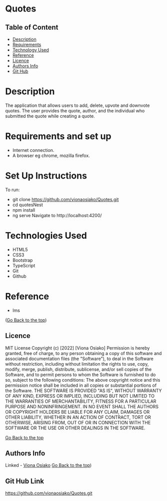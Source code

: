 # Quotes

## Table of Content

+ [Description](#description)
+ [Requirements](#requirements)
+ [Technology Used](#technology-used)
+ [Reference](#reference)
+ [Licence](#licence)
+ [Authors Info](#author-Info)
+ [Git Hub](#Git-Hub)

# Description
The application that allows users to add, delete, upvote and downvote quotes. The user provides the quote, author, and the individual who submitted the quote while creating a quote.

# Requirements and set up
* Internet connection.
* A browser eg chrome, mozilla firefox.

# Set Up Instructions
To run: 
* git clone https://github.com/vionaosiako/Quotes.git
* cd quotesNest
* npm install
* ng serve Navigate to http://localhost:4200/

# Technologies Used
* HTML5
* CSS3
* Bootstrap
* TypeScript
* Git
* Github

# Reference
+ lms

([Go Back to the top](#description))
## Licence
MIT License
Copyright (c) [2022] [Viona Osiako]
Permission is hereby granted, free of charge, to any person obtaining a copy
of this software and associated documentation files (the "Software"), to deal
in the Software without restriction, including without limitation the rights
to use, copy, modify, merge, publish, distribute, sublicense, and/or sell
copies of the Software, and to permit persons to whom the Software is
furnished to do so, subject to the following conditions:
The above copyright notice and this permission notice shall be included in all
copies or substantial portions of the Software.
THE SOFTWARE IS PROVIDED "AS IS", WITHOUT WARRANTY OF ANY KIND, EXPRESS OR
IMPLIED, INCLUDING BUT NOT LIMITED TO THE WARRANTIES OF MERCHANTABILITY,
FITNESS FOR A PARTICULAR PURPOSE AND NONINFRINGEMENT. IN NO EVENT SHALL THE
AUTHORS OR COPYRIGHT HOLDERS BE LIABLE FOR ANY CLAIM, DAMAGES OR OTHER
LIABILITY, WHETHER IN AN ACTION OF CONTRACT, TORT OR OTHERWISE, ARISING FROM,
OUT OF OR IN CONNECTION WITH THE SOFTWARE OR THE USE OR OTHER DEALINGS IN THE
SOFTWARE.

[Go Back to the top]((#description))
## Authors Info
Linked - [Viona Osiako](https://www.linkedin.com/in/viona-osiako-54094a170)
[Go Back to the top](#description))

## Git Hub Link
https://github.com/vionaosiako/Quotes.git
